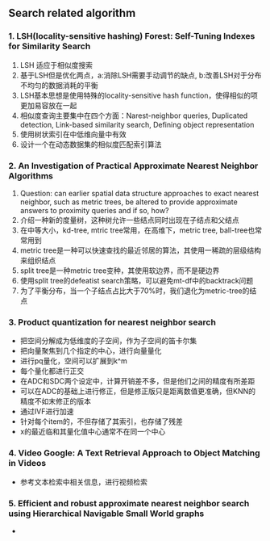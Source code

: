 ## Search related algorithm

### 1. LSH(locality-sensitive hashing) Forest: Self-Tuning Indexes for Similarity Search
1. LSH 适应于相似度搜索
2. 基于LSH但是优化两点，a:消除LSH需要手动调节的缺点, b:改善LSH对于分布不均匀的数据消耗的平衡
3. LSH基本思想是使用特殊的locality-sensitive hash function，使得相似的项更加易容放在一起
4. 相似度查询主要集中在四个方面：Narest-neighbor queries, Duplicated detection, Link-based similarity search, Defining object representation
5. 使用树状索引在中低维向量中有效
6. 设计一个在动态数据集的相似度匹配索引算法

### 2. An Investigation of Practical Approximate Nearest Neighbor Algorithms
1. Question: can earlier spatial data structure approaches to exact nearest neighbor, such as metric trees, be altered to provide approximate answers to proximity queries and if so, how?
2. 介绍一种新的度量树，这种树允许一些结点同时出现在子结点和父结点
3. 在中等大小，kd-tree, mtric tree常用，在高维下，metric tree, ball-tree也常常用到
4. metric tree是一种可以快速查找的最近邻居的算法，其使用一稀疏的层级结构来组织结点
5. split tree是一种metric tree变种，其使用软边界，而不是硬边界
6. 使用split tree的defeatist search策略，可以避免mt-df中的backtrack问题
7. 为了平衡分布，当一个子结点占比大于70%时，我们退化为metric-tree的结点

### 3. Product quantization for nearest neighbor search
- 把空间分解成为低维度的子空间，作为子空间的笛卡尔集
- 把向量聚焦到几个指定的中心，进行向量量化
- 进行pq量化，空间可以扩展到k^m
- 每个量化都进行正交
- 在ADC和SDC两个设定中，计算开销差不多，但是他们之间的精度有所差距
- 可以在ADC的基础上进行修正，但是修正版只是距离数值更准确，但KNN的精度不如末修正的版本
- 通过IVF进行加速
- 针对每个item的，不但存储了其索引，也存储了残差
- x的最近临和其量化值中心通常不在同一个中心

### 4. Video Google: A Text Retrieval Approach to Object Matching in Videos
- 参考文本检索中相关信息，进行视频检索

### 5. Efficient and robust approximate nearest neighbor search using Hierarchical Navigable Small World graphs
- 
